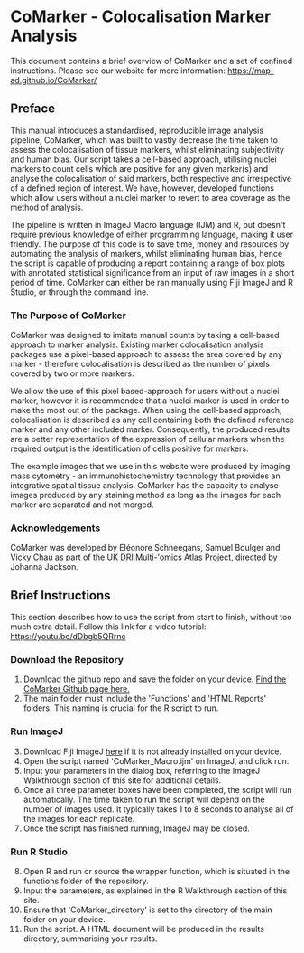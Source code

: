 # CoMarker - Colocalisation Marker Analysis

This document contains a brief overview of CoMarker and a set of confined instructions. Please see our website for more information: https://map-ad.github.io/CoMarker/

## Preface

This manual introduces a standardised, reproducible image analysis pipeline, CoMarker, which was built to vastly decrease the time taken to assess the colocalisation of tissue markers, whilst eliminating subjectivity and human bias. Our script takes a cell-based approach, utilising nuclei markers to count cells which are positive for any given marker(s) and analyse the colocalisation of said markers, both respective and irrespective of a defined region of interest. We have, however, developed functions which allow users without a nuclei marker to revert to area coverage as the method of analysis.

The pipeline is written in ImageJ Macro language (IJM) and R, but doesn't require previous knowledge of either programming language, making it user friendly. The purpose of this code is to save time, money and resources by automating the analysis of markers, whilst eliminating human bias, hence the script is capable of producing a report containing a range of box plots with annotated statistical significance from an input of raw images in a short period of time. CoMarker can either be ran manually using Fiji ImageJ and R Studio, or through the command line.

### The Purpose of CoMarker

CoMarker was designed to imitate manual counts by taking a cell-based approach to marker analysis. Existing marker colocalisation analysis packages use a pixel-based approach to assess the area covered by any marker - therefore colocalisation is described as the number of pixels covered by two or more markers.

We allow the use of this pixel based-approach for users without a nuclei marker, however it is recommended that a nuclei marker is used in order to make the most out of the package. When using the cell-based approach, colocalisation is described as any cell containing both the defined reference marker and any other included marker. Consequently, the produced results are a better representation of the expression of cellular markers when the required output is the identification of cells positive for markers.

The example images that we use in this website were produced by imaging mass cytometry - an immunohistochemistry technology that provides an integrative spatial tissue analysis. CoMarker has the capacity to analyse images produced by any staining method as long as the images for each marker are separated and not merged.

### Acknowledgements

CoMarker was developed by Eléonore Schneegans, Samuel Boulger and Vicky Chau as part of the UK DRI [Multi-'omics Atlas Project](https://map-ad.org), directed by Johanna Jackson.



## Brief Instructions

This section describes how to use the script from start to finish, without too much extra detail. Follow this link for a video tutorial: https://youtu.be/dDbgb5QRrnc

### Download the Repository

1.  Download the github repo and save the folder on your device. [Find the CoMarker Github page here.](https://github.com/MAP-AD/CoMarker)
2.  The main folder must include the 'Functions' and 'HTML Reports' folders. This naming is crucial for the R script to run.

### Run ImageJ

3.  Download Fiji ImageJ [here](https://imagej.net/software/fiji/downloads) if it is not already installed on your device.
4.  Open the script named 'CoMarker_Macro.ijm' on ImageJ, and click run.
5.  Input your parameters in the dialog box, referring to the ImageJ Walkthrough section of this site for additional details.
6.  Once all three parameter boxes have been completed, the script will run automatically. The time taken to run the script will depend on the number of images used. It typically takes 1 to 8 seconds to analyse all of the images for each replicate.
7.  Once the script has finished running, ImageJ may be closed.

### Run R Studio

8.  Open R and run or source the wrapper function, which is situated in the functions folder of the repository.
9.  Input the parameters, as explained in the R Walkthrough section of this site.
10. Ensure that 'CoMarker_directory' is set to the directory of the main folder on your device.
11. Run the script. A HTML document will be produced in the results directory, summarising your results.

